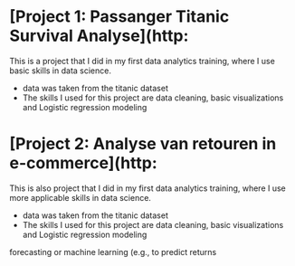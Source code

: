 
# [Project 1: Passanger Titanic Survival Analyse](http:

This is a project that I did in my first data analytics training, where I use basic skills in data science.

* data was taken from the titanic dataset
* The skills I used for this project are data cleaning, basic visualizations and Logistic regression modeling


# [Project 2: Analyse van retouren in e-commerce](http:

This is also project that I did in my first data analytics training, where I use more applicable skills in data science.

* data was taken from the titanic dataset
* The skills I used for this project are data cleaning, basic visualizations and Logistic regression modeling

forecasting or machine learning (e.g., to predict returns
